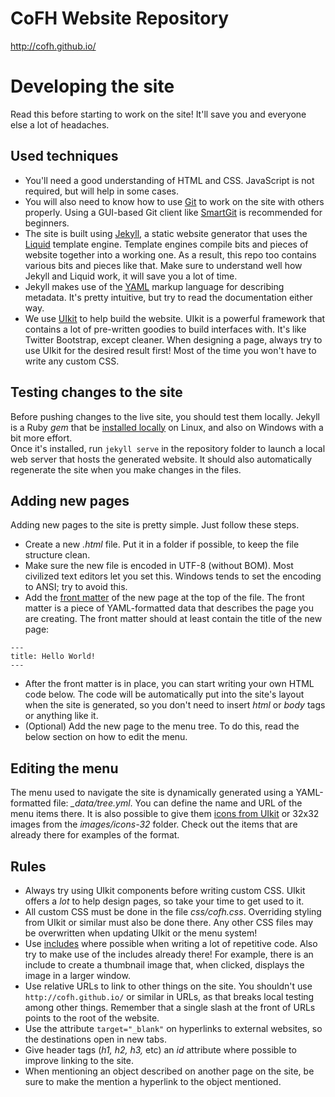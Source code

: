 # CoFH Website Repository
http://cofh.github.io/

# Developing the site
Read this before starting to work on the site! It'll save you and everyone else a lot of headaches.

## Used techniques
- You'll need a good understanding of HTML and CSS. JavaScript is not required, but will help in some cases.
- You will also need to know how to use [Git](http://git-scm.com/) to work on the site with others properly. Using a GUI-based Git client like [SmartGit](http://www.syntevo.com/smartgit/) is recommended for beginners.
- The site is built using [Jekyll](http://jekyllrb.com/), a static website generator that uses the [Liquid](https://github.com/Shopify/liquid/wiki/Liquid-for-Designers) template engine. Template engines compile bits and pieces of website together into a working one. As a result, this repo too contains various bits and pieces like that. Make sure to understand well how Jekyll and Liquid work, it will save you a lot of time.
- Jekyll makes use of the [YAML](http://yaml.org/) markup language for describing metadata. It's pretty intuitive, but try to read the documentation either way.
- We use [UIkit](http://getuikit.com/docs/core.html) to help build the website. UIkit is a powerful framework that contains a lot of pre-written goodies to build interfaces with. It's like Twitter Bootstrap, except cleaner. When designing a page, always try to use UIkit for the desired result first! Most of the time you won't have to write any custom CSS.

## Testing changes to the site
Before pushing changes to the live site, you should test them locally. Jekyll is a Ruby _gem_ that be [installed locally](http://jekyllrb.com/docs/installation/) on Linux, and also on Windows with a bit more effort.  
Once it's installed, run ```jekyll serve``` in the repository folder to launch a local web server that hosts the generated website. It should also automatically regenerate the site when you make changes in the files.

## Adding new pages
Adding new pages to the site is pretty simple. Just follow these steps.  
- Create a new _.html_ file. Put it in a folder if possible, to keep the file structure clean.
- Make sure the new file is encoded in UTF-8 (without BOM). Most civilized text editors let you set this. Windows tends to set the encoding to ANSI; try to avoid this.
- Add the [front matter](http://jekyllrb.com/docs/front) of the new page at the top of the file. The front matter is a piece of YAML-formatted data that describes the page you are creating. The front matter should at least contain the title of the new page:
```
---
title: Hello World!
---
```
- After the front matter is in place, you can start writing your own HTML code below. The code will be automatically put into the site's layout when the site is generated, so you don't need to insert _html_ or _body_ tags or anything like it.
- (Optional) Add the new page to the menu tree. To do this, read the below section on how to edit the menu.

## Editing the menu
The menu used to navigate the site is dynamically generated using a YAML-formatted file: *_data/tree.yml*. You can define the name and URL of the menu items there. It is also possible to give them [icons from UIkit](http://getuikit.com/docs/icon.html) or 32x32 images from the _images/icons-32_ folder. Check out the items that are already there for examples of the format.

## Rules
- Always try using UIkit components before writing custom CSS. UIkit offers a _lot_ to help design pages, so take your time to get used to it.
- All custom CSS must be done in the file _css/cofh.css_. Overriding styling from UIkit or similar must also be done there. Any other CSS files may be overwritten when updating UIkit or the menu system!
- Use [includes](http://jekyllrb.com/docs/templates/#includes) where possible when writing a lot of repetitive code. Also try to make use of the includes already there! For example, there is an include to create a thumbnail image that, when clicked, displays the image in a larger window.
- Use relative URLs to link to other things on the site. You shouldn't use ```http://cofh.github.io/``` or similar in URLs, as that breaks local testing among other things. Remember that a single slash at the front of URLs points to the root of the website.
- Use the attribute ```target="_blank"``` on hyperlinks to external websites, so the destinations open in new tabs.
- Give header tags (_h1, h2, h3,_ etc) an _id_ attribute where possible to improve linking to the site.
- When mentioning an object described on another page on the site, be sure to make the mention a hyperlink to the object mentioned.